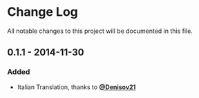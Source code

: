 # Change Log
All notable changes to this project will be documented in this file.


## 0.1.1 - 2014-11-30
### Added
- Italian Translation, thanks to [__@Denisov21__](https://github.com/Denisov21)
